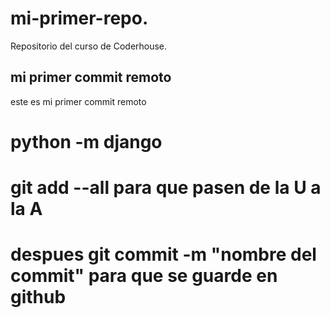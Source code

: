 # mi-primer-repo.
Repositorio del curso de Coderhouse.

## mi primer commit remoto
este es mi primer commit remoto

# python -m django <comando>



# git add --all para que pasen de la U a la A
# despues git commit -m "nombre del commit" para que se guarde en github